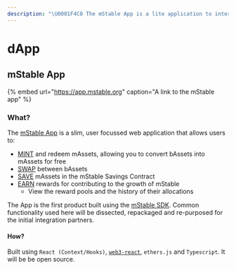 ```yaml
---
description: "\U0001F4C0 The mStable App is a lite application to interface with the mStable Forge and receive rewards"
---
```


# dApp

## mStable App

{% embed url="https://app.mstable.org" caption="A link to the mStable app" %}

### What?

The [mStable App](app.md) is a slim, user focussed web application that allows users to:

* [MINT](../massets/minting-and-redemption/) and redeem mAssets, allowing you to convert bAssets into mAssets for free
* [SWAP](../massets/swapping.md) between bAssets
* [SAVE](../massets/native-interest-rate.md) mAssets in the mStable Savings Contract
* [EARN](../functions/) rewards for contributing to the growth of mStable
  * View the reward pools and the history of their allocations

The App is the first product built using the [mStable SDK](sdk.md). Common functionality used here will be dissected, repackaged and re-purposed for the initial integration partners.

#### How?

Built using `React (Context/Hooks)`, [`web3-react`](https://github.com/NoahZinsmeister/web3-react/), `ethers.js` and `Typescript`. It will be be open source.

